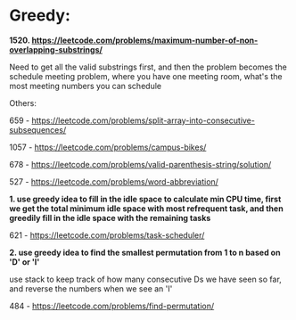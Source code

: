 # Greedy:

**1520. https://leetcode.com/problems/maximum-number-of-non-overlapping-substrings/**

Need to get all the valid substrings first, and then the problem becomes the schedule meeting problem, where you have one meeting room, what's the most meeting numbers you can schedule


Others:

659 - https://leetcode.com/problems/split-array-into-consecutive-subsequences/

1057 - https://leetcode.com/problems/campus-bikes/

678 - https://leetcode.com/problems/valid-parenthesis-string/solution/

527 - https://leetcode.com/problems/word-abbreviation/

**1. use greedy idea to fill in the idle space to calculate min CPU time, first we get the total minimum idle space with most refrequent task, and then greedily fill in the idle space with the remaining tasks**

621 - https://leetcode.com/problems/task-scheduler/

**2. use greedy idea to find the smallest permutation from 1 to n based on 'D' or 'I'**

use stack to keep track of how many consecutive Ds we have seen so far, and reverse the numbers when we see an 'I'

484 - https://leetcode.com/problems/find-permutation/
